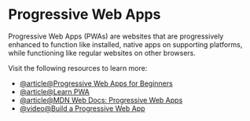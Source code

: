 # Progressive Web Apps

Progressive Web Apps (PWAs) are websites that are progressively enhanced to function like installed, native apps on supporting platforms, while functioning like regular websites on other browsers.

Visit the following resources to learn more:

- [@article@Progressive Web Apps for Beginners](https://www.freecodecamp.org/news/what-are-progressive-web-apps/)
- [@article@Learn PWA](https://web.dev/learn/pwa/)
- [@article@MDN Web Docs: Progressive Web Apps ](https://developer.mozilla.org/en-US/docs/Web/Progressive_web_apps/)
- [@video@Build a Progressive Web App](https://www.youtube.com/watch?v=sFsRylCQblw)
